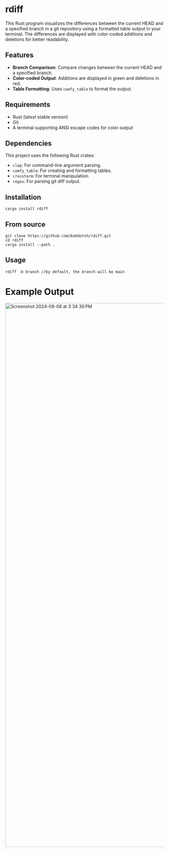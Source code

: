 # rdiff

This Rust program visualizes the differences between the current HEAD and a specified branch in a git repository using a formatted table output in your terminal. The differences are displayed with color-coded additions and deletions for better readability.

## Features

- **Branch Comparison**: Compare changes between the current HEAD and a specified branch.
- **Color-coded Output**: Additions are displayed in green and deletions in red.
- **Table Formatting**: Uses `comfy_table` to format the output.

## Requirements

- Rust (latest stable version)
- Git
- A terminal supporting ANSI escape codes for color output

## Dependencies

This project uses the following Rust crates:

- `clap`: For command-line argument parsing.
- `comfy_table`: For creating and formatting tables.
- `crossterm`: For terminal manipulation.
- `regex`: For parsing git diff output.

## Installation
```
cargo install rdiff
```

## From source
```
git clone https://github.com/bahdotsh/rdiff.git
cd rdiff
cargo install --path .
```

## Usage
```
rdiff -b branch //by default, the branch will be main
```

# Example Output

<img width="1725" alt="Screenshot 2024-08-06 at 3 34 30 PM" src="https://github.com/user-attachments/assets/c196df7d-90e9-41f5-ab8e-cce1356740a3">
